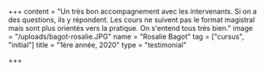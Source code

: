 +++
content = "Un très bon accompagnement avec les intervenants. Si on a des questions, ils y répondent. Les cours ne suivent pas le format magistral mais sont plus orientés vers la pratique. On s'entend tous très bien."
image = "/uploads/bagot-rosalie.JPG"
name = "Rosalie Bagot"
tag = ["cursus", "initial"]
title = "1ère année, 2020"
type = "testimonial"

+++
